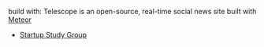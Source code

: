 
build with:
Telescope is an open-source, real-time social news site built with [Meteor](http://meteor.com)

- [Startup Study Group ](http://ssg.space)

